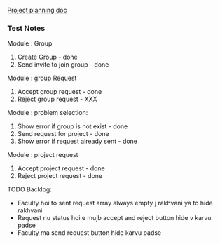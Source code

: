 [Project planning doc](https://docs.google.com/document/d/1vV0ccrTvSbXZSKeeJVSau3ICzg6S4JitmYebEuKUD1o/edit)

### Test Notes

Module : Group

1. Create Group - done
2. Send invite to join group - done

Module : group Request

1. Accept group request - done
2. Reject group request - XXX

Module : problem selection:

1. Show error if group is not exist - done
2. Send request for project - done
3. Show error if request already sent - done

Module : project request

1. Accept project request - done
2. Reject project request - done



TODO Backlog:

- Faculty hoi to sent request array always empty j rakhvani ya to hide rakhvani
- Request nu status hoi e mujb accept and reject button hide v karvu padse
- Faculty ma send request button hide karvu padse
